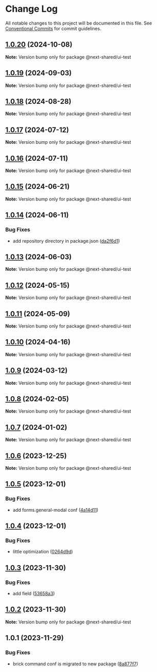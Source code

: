 # Change Log

All notable changes to this project will be documented in this file.
See [Conventional Commits](https://conventionalcommits.org) for commit guidelines.

## [1.0.20](https://github.com/easyops-cn/next-bricks/compare/@next-shared/ui-test@1.0.19...@next-shared/ui-test@1.0.20) (2024-10-08)

**Note:** Version bump only for package @next-shared/ui-test





## [1.0.19](https://github.com/easyops-cn/next-bricks/compare/@next-shared/ui-test@1.0.18...@next-shared/ui-test@1.0.19) (2024-09-03)

**Note:** Version bump only for package @next-shared/ui-test

## [1.0.18](https://github.com/easyops-cn/next-bricks/compare/@next-shared/ui-test@1.0.17...@next-shared/ui-test@1.0.18) (2024-08-28)

**Note:** Version bump only for package @next-shared/ui-test

## [1.0.17](https://github.com/easyops-cn/next-bricks/compare/@next-shared/ui-test@1.0.16...@next-shared/ui-test@1.0.17) (2024-07-12)

**Note:** Version bump only for package @next-shared/ui-test

## [1.0.16](https://github.com/easyops-cn/next-bricks/compare/@next-shared/ui-test@1.0.15...@next-shared/ui-test@1.0.16) (2024-07-11)

**Note:** Version bump only for package @next-shared/ui-test

## [1.0.15](https://github.com/easyops-cn/next-bricks/compare/@next-shared/ui-test@1.0.14...@next-shared/ui-test@1.0.15) (2024-06-21)

**Note:** Version bump only for package @next-shared/ui-test

## [1.0.14](https://github.com/easyops-cn/next-bricks/compare/@next-shared/ui-test@1.0.13...@next-shared/ui-test@1.0.14) (2024-06-11)

### Bug Fixes

- add repository directory in package.json ([da2f6d1](https://github.com/easyops-cn/next-bricks/commit/da2f6d11bc112d4901adc4beb744e8f5b945c01d))

## [1.0.13](https://github.com/easyops-cn/next-bricks/compare/@next-shared/ui-test@1.0.12...@next-shared/ui-test@1.0.13) (2024-06-03)

**Note:** Version bump only for package @next-shared/ui-test

## [1.0.12](https://github.com/easyops-cn/next-bricks/compare/@next-shared/ui-test@1.0.11...@next-shared/ui-test@1.0.12) (2024-05-15)

**Note:** Version bump only for package @next-shared/ui-test

## [1.0.11](https://github.com/easyops-cn/next-bricks/compare/@next-shared/ui-test@1.0.10...@next-shared/ui-test@1.0.11) (2024-05-09)

**Note:** Version bump only for package @next-shared/ui-test

## [1.0.10](https://github.com/easyops-cn/next-bricks/compare/@next-shared/ui-test@1.0.9...@next-shared/ui-test@1.0.10) (2024-04-16)

**Note:** Version bump only for package @next-shared/ui-test

## [1.0.9](https://github.com/easyops-cn/next-bricks/compare/@next-shared/ui-test@1.0.8...@next-shared/ui-test@1.0.9) (2024-03-12)

**Note:** Version bump only for package @next-shared/ui-test

## [1.0.8](https://github.com/easyops-cn/next-bricks/compare/@next-shared/ui-test@1.0.7...@next-shared/ui-test@1.0.8) (2024-02-05)

**Note:** Version bump only for package @next-shared/ui-test

## [1.0.7](https://github.com/easyops-cn/next-bricks/compare/@next-shared/ui-test@1.0.6...@next-shared/ui-test@1.0.7) (2024-01-02)

**Note:** Version bump only for package @next-shared/ui-test

## [1.0.6](https://github.com/easyops-cn/next-bricks/compare/@next-shared/ui-test@1.0.5...@next-shared/ui-test@1.0.6) (2023-12-25)

**Note:** Version bump only for package @next-shared/ui-test

## [1.0.5](https://github.com/easyops-cn/next-bricks/compare/@next-shared/ui-test@1.0.4...@next-shared/ui-test@1.0.5) (2023-12-01)

### Bug Fixes

- add forms.general-modal conf ([4a14d11](https://github.com/easyops-cn/next-bricks/commit/4a14d117c3ac2fc9b1efb11f4ba8e13e97687623))

## [1.0.4](https://github.com/easyops-cn/next-bricks/compare/@next-shared/ui-test@1.0.3...@next-shared/ui-test@1.0.4) (2023-12-01)

### Bug Fixes

- little optimization ([0264d9d](https://github.com/easyops-cn/next-bricks/commit/0264d9d45845a13704daeb7774a592288ddd126e))

## [1.0.3](https://github.com/easyops-cn/next-bricks/compare/@next-shared/ui-test@1.0.2...@next-shared/ui-test@1.0.3) (2023-11-30)

### Bug Fixes

- add field ([53658a3](https://github.com/easyops-cn/next-bricks/commit/53658a39a24de8949b2a91ae63aeaab152b4864c))

## [1.0.2](https://github.com/easyops-cn/next-bricks/compare/@next-shared/ui-test@1.0.1...@next-shared/ui-test@1.0.2) (2023-11-30)

**Note:** Version bump only for package @next-shared/ui-test

## 1.0.1 (2023-11-29)

### Bug Fixes

- brick command conf is migrated to new package ([8a877f7](https://github.com/easyops-cn/next-bricks/commit/8a877f7efe1acfa4ef2e33d8867169f7dd6e6f8f))
